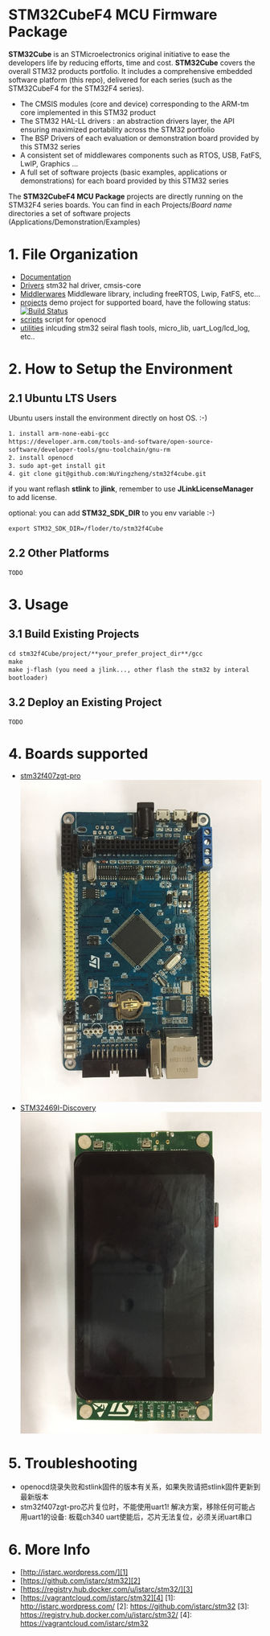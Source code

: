 # STM32CubeF4 MCU Firmware Package
**STM32Cube** is an STMicroelectronics original initiative to ease the developers life by reducing efforts, time and cost.
**STM32Cube** covers the overall STM32 products portfolio. It includes a comprehensive embedded software platform (this repo), delivered for each series (such as the STM32CubeF4 for the STM32F4 series).
   * The CMSIS modules (core and device) corresponding to the ARM-tm core implemented in this STM32 product
   * The STM32 HAL-LL drivers : an abstraction drivers layer, the API ensuring maximized portability across the STM32 portfolio 
   * The BSP Drivers of each evaluation or demonstration board provided by this STM32 series 
   * A consistent set of middlewares components such as RTOS, USB, FatFS, LwIP, Graphics ...
   * A full set of software projects (basic examples, applications or demonstrations) for each board provided by this STM32 series
   
The **STM32CubeF4 MCU Package** projects are directly running on the STM32F4 series boards. You can find in each Projects/*Board name* directories a set of software projects (Applications/Demonstration/Examples) 

# 1. File Organization
- [Documentation](https://github.com/WuYingzheng/stm32f4cube/tree/master/Documentation) 
- [Drivers](https://github.com/WuYingzheng/stm32f4cube/tree/master/Drivers) stm32 hal driver, cmsis-core
- [Middlerwares](https://github.com/WuYingzheng/stm32f4cube/tree/master/Middlewares) Middleware library, including freeRTOS, Lwip, FatFS, etc...
- [projects](https://github.com/WuYingzheng/stm32f4cube/tree/master/projects) demo project for supported board, have the following status: [![Build Status](https://travis-ci.org/istarc/stm32.svg?branch=master)](https://travis-ci.org/istarc/stm32)
- [scripts](https://github.com/WuYingzheng/stm32f4cube/tree/master/scripts) script for openocd
- [utilities](https://github.com/WuYingzheng/stm32f4cube/tree/master/utilities) inlcuding stm32 seiral flash tools, micro_lib, uart_Log/lcd_log, etc.. 

# 2. How to Setup the Environment
## 2.1 Ubuntu LTS Users
Ubuntu users install the environment directly on host OS. :-)

    1. install arm-none-eabi-gcc
    https://developer.arm.com/tools-and-software/open-source-software/developer-tools/gnu-toolchain/gnu-rm
    2. install openocd 
    3. sudo apt-get install git
    4. git clone git@github.com:WuYingzheng/stm32f4cube.git
    
if you want reflash **stlink** to **jlink**, remember to use **JLinkLicenseManager** to add license.
    
optional: you can add **STM32_SDK_DIR** to you env variable :-)
   
    export STM32_SDK_DIR=/floder/to/stm32f4Cube 

## 2.2 Other Platforms

    TODO

# 3. Usage
## 3.1 Build Existing Projects

    cd stm32f4Cube/project/**your_prefer_project_dir**/gcc
    make
    make j-flash (you need a jlink..., other flash the stm32 by interal bootloader)

## 3.2 Deploy an Existing Project

    TODO
    

# 4. Boards supported
  * [stm32f407zgt-pro](https://item.taobao.com/item.htm?spm=a230r.1.14.239.15b63b01Nxgf0Q&id=565644828969&ns=1&abbucket=6#detail)
  ![stm32f407zgt-pro](https://github.com/WuYingzheng/stm32f4cube/blob/master/Documentation/pictures/stmf407zgt-pro1.jpg)
  * [STM32469I-Discovery](https://www.st.com/content/st_com/en/products/evaluation-tools/product-evaluation-tools/mcu-eval-tools/stm32-mcu-eval-tools/stm32-mcu-discovery-kits/32f469idiscovery.html)
  ![STM32469I-Discovery](https://github.com/WuYingzheng/stm32f4cube/blob/master/Documentation/pictures/stm32f469-discovery1.jpg)
	
# 5. Troubleshooting
 * openocd烧录失败和stlink固件的版本有关系，如果失败请把stlink固件更新到最新版本
 * stm32f407zgt-pro芯片复位时，不能使用uart1! 解决方案，移除任何可能占用uart1的设备:
   板载ch340 uart使能后，芯片无法复位，必须关闭uart串口

# 6. More Info
 - [http://istarc.wordpress.com/][1]
 - [https://github.com/istarc/stm32][2]
 - [https://registry.hub.docker.com/u/istarc/stm32/][3]
 - [https://vagrantcloud.com/istarc/stm32][4]
  [1]: http://istarc.wordpress.com/
  [2]: https://github.com/istarc/stm32
  [3]: https://registry.hub.docker.com/u/istarc/stm32/
  [4]: https://vagrantcloud.com/istarc/stm32
